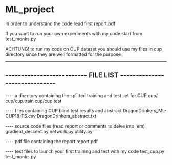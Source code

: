 # ML_project

In order to understand the code read first report.pdf

If you want to run your own experiments with my code start from test_monks.py

ACHTUNG! to run my code on CUP dataset you should use my files in cup directory
	 since they are well formatted for the purpose

-------------------------------------------------------------------
-------------------------- FILE LIST ------------------------------
-------------------------------------------------------------------

---- a directory containing the splitted training and test set for CUP
cup/
cup/cup.train
cup/cup.test

---- files containing CUP blind test results and abstract
DragonDrinkers_ML-CUP18-TS.csv
DragonDrinkers_abstract.txt

---- source code files (read report or comments to delve into 'em)
gradient_descent.py
network.py
utility.py

---- pdf file containing the report
report.pdf

---- test files to launch your first training and test with my code
test_cup.py
test_monks.py
